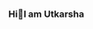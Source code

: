 ### Hi👋I am Utkarsha

<!--
**utkarshashetye/utkarshashetye** is a ✨ _special_ ✨ repository because its `README.md` (this file) appears on your GitHub profile.

Here are some ideas to get you started:

- 🔭 I’m currently working on Something New.
- 🌱 I’m Completed my BTECH in Computer Science and Engineering.
- 📫 How to reach me
 utkarshashetye29@gmail.com 
 

